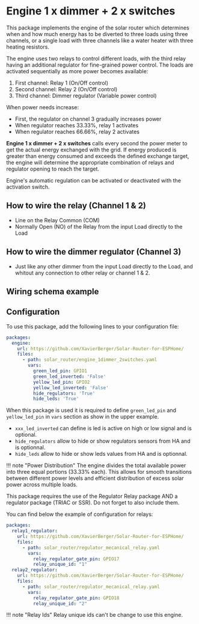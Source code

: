 # Engine 1 x dimmer + 2 x switches

This package implements the engine of the solar router which determines when and how much energy has to be diverted to three loads using three channels, or a single load with three channels like a water heater with three heating resistors.

The engine uses two relays to control different loads, with the third relay having an additional regulator for fine-grained power control. The loads are activated sequentially as more power becomes available:

1. First channel: Relay 1 (On/Off control)
2. Second channel: Relay 2 (On/Off control)
3. Third channel: Dimmer regulator (Variable power control)

When power needs increase:

- First, the regulator on channel 3 gradually increases power
- When regulator reaches 33.33%, relay 1 activates
- When regulator reaches 66.66%, relay 2 activates

**Engine 1 x dimmer + 2 x switches** calls every second the power meter to get the actual energy exchanged with the grid. If energy produced is greater than energy consumed and exceeds the defined exchange target, the engine will determine the appropriate combination of relays and regulator opening to reach the target.

Engine's automatic regulation can be activated or deactivated with the activation switch.

## How to wire the relay (Channel 1 & 2)

- Line on the Relay Common (COM)
- Normally Open (NO) of the Relay from the input Load directly to the Load

## How to wire the dimmer regulator (Channel 3)

- Just like any other dimmer from the input Load directly to the Load, and whitout any connection to other relay or channel 1 & 2.

## Wiring schema example



## Configuration

To use this package, add the following lines to your configuration file:

```yaml linenums="1"
packages:
  engine:
    url: https://github.com/XavierBerger/Solar-Router-for-ESPHome/
    files:
      - path: solar_router/engine_1dimmer_2switches.yaml
        vars:
          green_led_pin: GPIO1
          green_led_inverted: 'False'
          yellow_led_pin: GPIO2
          yellow_led_inverted: 'False'
          hide_regulators: 'True'
          hide_leds: 'True'
```
When this package is used it is required to define `green_led_pin` and `yellow_led_pin` in `vars` section as show in the upper example.

* `xxx_led_inverted` can define is led is active on high or low signal and is optional.
* `hide_regulators` allow to hide or show regulators sensors from HA and is optionnal.
* `hide_leds` allow to hide or show leds values from HA and is optionnal.

!!! note "Power Distribution"
    The engine divides the total available power into three equal portions (33.33% each). This allows for smooth transitions between different power levels and efficient distribution of excess solar power across multiple loads. 

This package requires the use of the Regulator Relay package AND a regulator package (TRIAC or SSR). Do not forget to also include them.

You can find below the example of configuration for relays:

```yaml linenums="1"
packages:
  relay1_regulator:
    url: https://github.com/XavierBerger/Solar-Router-for-ESPHome/
    files:
      - path: solar_router/regulator_mecanical_relay.yaml
        vars:
          relay_regulator_gate_pin: GPIO17
          relay_unique_id: "1"
  relay2_regulator:
    url: https://github.com/XavierBerger/Solar-Router-for-ESPHome/
    files:
      - path: solar_router/regulator_mecanical_relay.yaml
        vars:
          relay_regulator_gate_pin: GPIO18
          relay_unique_id: "2"
```

!!! note "Relay Ids"
    Relay unique ids can't be change to use this engine.